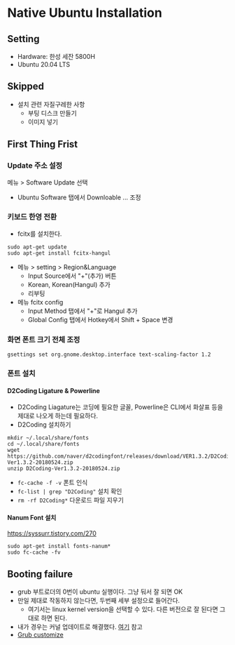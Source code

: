 # Native Ubuntu Installation 

## Setting 

+ Hardware: 한성 세잔 5800H
+ Ubuntu 20.04 LTS 

## Skipped 

+ 설치 관련 자질구레한 사항 
  + 부팅 디스크 만들기 
  + 이미지 넣기 
 
## First Thing Frist 

### Update 주소 설정 

메뉴 > Software Update 선택 

- Ubuntu Software 탭에서 Downloable ... 조정 

### 키보드 한영 전환 

- fcitx를 설치한다. 

```
sudo apt-get update
sudo apt-get install fcitx-hangul
```

- 메뉴 > setting > Region&Language 
  - Input Source에서 "+"(추가) 버튼 
  - Korean, Korean(Hangul) 추가 
  - 리부팅 
- 메뉴 fcitx config
  - Input Method 탭에서 "+"로 Hangul 추가 
  - Global Config 탭에서 Hotkey에서 Shift + Space 변경 

### 화면 폰트 크기 전체 조정 

  ```shell
  gsettings set org.gnome.desktop.interface text-scaling-factor 1.2
  ```

### 폰트 설치 

#### D2Coding Ligature & Powerline 

- D2Coding Liagature는 코딩에 필요한 글꼴, Powerline은 CLI에서 화살표 등을 제대로 나오게 하는데 필요하다. 
- D2Coding 설치하기 

```shell
mkdir ~/.local/share/fonts
cd ~/.local/share/fonts
wget https://github.com/naver/d2codingfont/releases/download/VER1.3.2/D2Coding-Ver1.3.2-20180524.zip
unzip D2Coding-Ver1.3.2-20180524.zip
```

- `fc-cache -f -v` 폰트 인식 
- `fc-list | grep "D2Coding"` 설치 확인 
- `rm -rf D2Coding*` 다운로드 파일 지우기 


#### Nanum Font 설치 

https://syssurr.tistory.com/270 


```shell
sudo apt-get install fonts-nanum*
sudo fc-cache -fv
```

## Booting failure 

+ grub 부트로더의 0번이 ubuntu 실행이다. 그냥 둬서 잘 되면 OK 
+ 만일 제대로 작동하지 않는다면, 두번째 세부 설정으로 들어간다. 
  + 여기서는 linux kernel version을 선택할 수 있다. 다른 버전으로 잘 된다면 그대로 하면 된다. 
+ 내가 경우는 커널 업데이트로 해결했다. [여기](https://codechacha.com/ko/ubuntu-update-kerenl/) 참고
+ [Grub customize](https://kibua20.tistory.com/128)



